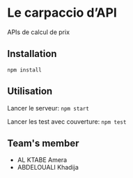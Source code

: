 # Le carpaccio d’API
APIs de calcul de prix

## Installation
`npm install`

## Utilisation
Lancer le serveur: `npm start`

Lancer les test avec couverture: `npm test`

## Team's member
+ AL KTABE Amera
+ ABDELOUALI Khadija
